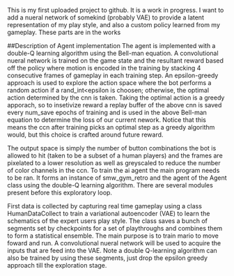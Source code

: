 This is my first uploaded project to github. It is a work in progress. I want to add a nueral network of somekind (probably VAE) to provide a latent representation of my play style, and also a custom policy learned from my gameplay. These parts are in the works

##Description of Agent implementation
The agent is implemented with a double-Q learning algorithm using the Bell-man equation. A convolutional nueral network is trained on the game state and the resultant reward based off the policy where motion is encoded in the training by stacking 4 consecutive frames of gameplay in each training step. An epsilon-greedy approach is used to explore the action space where the bot performs a random action if a rand_int<epsilon is choosen; otherwise, the optimal action determined by the cnn is taken. Taking the optimal action is a greedy apporach, so to insetivize reward a replay buffer of the above cnn is saved every num_save epochs of training and is used in the above Bell-man equation to determine the loss of our current nework. Notice that this means the ccn after training picks an optimal step as a greedy algorithm would, but this choice is crafted around future reward. 

The output space is simply the number of button combinations the bot is allowed to hit (taken to be a subset of a human players) and the frames are pixelated to a lower resolution as well as greyscaled to reduce the number of color channels in the ccn. To train the ai agent the main program needs to be ran. It forms an instance of smw_gym_retro and the agent of the Agent class using the double-Q learning algorithm. There are several modules present before this exploratory loop. 

First data is collected by capturing real time gameplay using a class HumanDataCollect to train a variational autoencoder (VAE) to learn the schematics of the expert users play style. The class saves a bunch of segments set by checkpoints for a set of playthroughs and combines them to form a statistical ensemble. The main purpose is to train mario to move foward and run. A convolutional nueral network will be used to acquire the inputs that are feed into the VAE. Note a double Q-learning algorithm can also be trained by using these segments, just drop the epsilon greedy approach till the exploration stage. 
